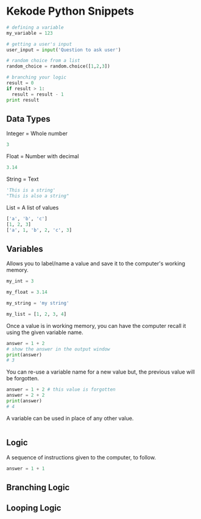 # Kekode Python Snippets

```python
# defining a variable
my_variable = 123

# getting a user's input
user_input = input('Question to ask user')

# random choice from a list
random_choice = random.choice([1,2,3])

# branching your logic
result = 0
if result > 1:
  result = result - 1
print result
```

## Data Types
Integer = Whole number
```python
3
```

Float = Number with decimal
```python
3.14
```

String = Text
```python
'This is a string'
"This is also a string"
```

List = A list of values
```python
['a', 'b', 'c']
[1, 2, 3]
['a', 1, 'b', 2, 'c', 3]
```

## Variables
Allows you to label/name a value and save it to the computer's working memory.
```python
my_int = 3

my_float = 3.14

my_string = 'my string'

my_list = [1, 2, 3, 4]
```

Once a value is in working memory, you can have the computer recall it using the given variable name.
```python
answer = 1 + 2
# show the answer in the output window
print(answer)
# 3
```

You can re-use a variable name for a new value but, the previous value will be forgotten.
```python
answer = 1 + 2 # this value is forgotten
answer = 2 + 2 
print(answer)
# 4
```

A variable can be used in place of any other value.
```python
```

## Logic
A sequence of instructions given to the computer, to follow.
```python
answer = 1 + 1
```

## Branching Logic

## Looping Logic

